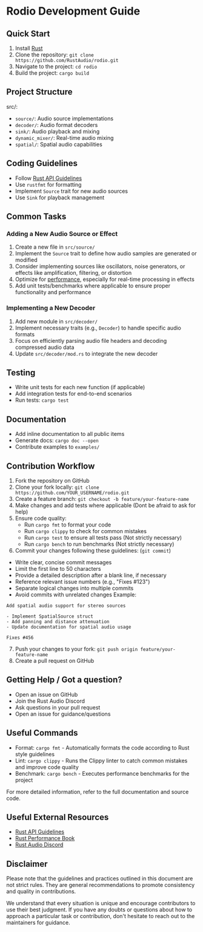 # Rodio Development Guide

## Quick Start

1. Install [Rust](https://www.rust-lang.org/tools/install)
2. Clone the repository: `git clone https://github.com/RustAudio/rodio.git`
3. Navigate to the project: `cd rodio`
4. Build the project: `cargo build`

## Project Structure

src/:
- `source/`: Audio source implementations
- `decoder/`: Audio format decoders
- `sink/`: Audio playback and mixing
- `dynamic_mixer/`: Real-time audio mixing
- `spatial/`: Spatial audio capabilities

## Coding Guidelines

- Follow [Rust API Guidelines](https://rust-lang.github.io/api-guidelines/)
- Use `rustfmt` for formatting
- Implement `Source` trait for new audio sources
- Use `Sink` for playback management

## Common Tasks

### Adding a New Audio Source or Effect

1. Create a new file in `src/source/`
2. Implement the `Source` trait to define how audio samples are generated or modified
3. Consider implementing sources like oscillators, noise generators, or effects like amplification, filtering, or distortion
4. Optimize for [performance](https://nnethercote.github.io/perf-book/introduction.html), especially for real-time processing in effects
5. Add unit tests/benchmarks where applicable to ensure proper functionality and performance

### Implementing a New Decoder

1. Add new module in `src/decoder/`
2. Implement necessary traits (e.g., `Decoder`) to handle specific audio formats
3. Focus on efficiently parsing audio file headers and decoding compressed audio data
4. Update `src/decoder/mod.rs` to integrate the new decoder

## Testing

- Write unit tests for each new function (if applicable)
- Add integration tests for end-to-end scenarios
- Run tests: `cargo test`

## Documentation

- Add inline documentation to all public items
- Generate docs: `cargo doc --open`
- Contribute examples to `examples/`

## Contribution Workflow

1. Fork the repository on GitHub
2. Clone your fork locally: `git clone https://github.com/YOUR_USERNAME/rodio.git`
3. Create a feature branch: `git checkout -b feature/your-feature-name`
4. Make changes and add tests where applicable (Dont be afraid to ask for help)
5. Ensure code quality:
   - Run `cargo fmt` to format your code
   - Run `cargo clippy` to check for common mistakes
   - Run `cargo test` to ensure all tests pass (Not strictly necessary)
   - Run `cargo bench` to run benchmarks (Not strictly necessary)
6. Commit your changes following these guidelines: (`git commit`)
  - Write clear, concise commit messages
  - Limit the first line to 50 characters
  - Provide a detailed description after a blank line, if necessary
  - Reference relevant issue numbers (e.g., "Fixes #123")
  - Separate logical changes into multiple commits
  - Avoid commits with unrelated changes
  Example:
  ```
  Add spatial audio support for stereo sources

  - Implement SpatialSource struct
  - Add panning and distance attenuation
  - Update documentation for spatial audio usage

  Fixes #456
  ```
7. Push your changes to your fork: `git push origin feature/your-feature-name`
8. Create a pull request on GitHub

## Getting Help / Got a question?

- Open an issue on GitHub
- Join the Rust Audio Discord
- Ask questions in your pull request
- Open an issue for guidance/questions

## Useful Commands

- Format: `cargo fmt` - Automatically formats the code according to Rust style guidelines
- Lint: `cargo clippy` - Runs the Clippy linter to catch common mistakes and improve code quality
- Benchmark: `cargo bench` - Executes performance benchmarks for the project

For more detailed information, refer to the full documentation and source code.

## Useful External Resources

- [Rust API Guidelines](https://rust-lang.github.io/api-guidelines/)
- [Rust Performance Book](https://nnethercote.github.io/perf-book/introduction.html)
- [Rust Audio Discord](https://discord.com/invite/8qW6q2k)

## Disclaimer

Please note that the guidelines and practices outlined in this document
are not strict rules. They are general recommendations to promote
consistency and quality in contributions.

We understand that every situation is unique and encourage contributors
to use their best judgment. If you have any doubts or questions about
how to approach a particular task or contribution, don't hesitate to
reach out to the maintainers for guidance.

